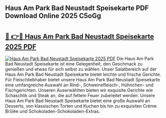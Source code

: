 ## Haus Am Park Bad Neustadt Speisekarte PDF Download Online 2025 C5oGg

# <h2><a href="http://gcdfxb.nevu.top/?p=Haus+Am+Park+Bad+Neustadt+Speisekarte">🔗 👉🔴 Haus Am Park Bad Neustadt Speisekarte 2025 PDF</a></h2>

[![Haus Am Park Bad Neustadt Speisekarte 2025 PDF](https://i.imgur.com/dBaPXMq.png)](http://gcdfxb.nevu.top/?p=Haus+Am+Park+Bad+Neustadt+Speisekarte)
Die Haus Am Park Bad Neustadt Speisekarte ist eine Gelegenheit, den Geschmack zu genießen und etwas für sich selbst zu wählen. Unser Salatbereich auf der Haus Am Park Bad Neustadt Speisekarte bietet leichte und frische Gerichte. Für Fleischliebhaber bietet unsere Haus Am Park Bad Neustadt Speisekarte eine umfangreiche Auswahl an Rind-, Schweinefleisch-, Hühnchen- und Fischgerichten. Unseren Auserwählten bieten wir exquisite Gerichte wie Schaschlik und Steak an, die auf fettem Feuer zubereitet werden. Unsere Haus Am Park Bad Neustadt Speisekarte bietet eine große Auswahl an Desserts, von klassischen Torten und Kuchen bis hin zu exquisiten Crème Brûlée und Schokoladen-Schokoladen-Extras.
